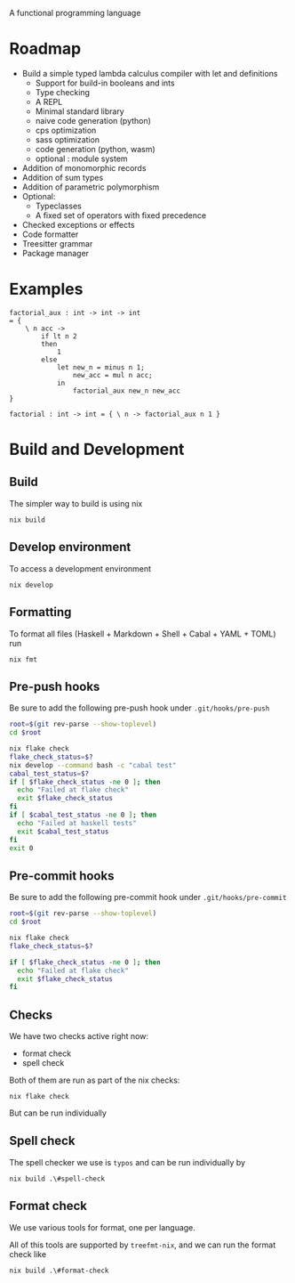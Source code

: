 A functional programming language

# Roadmap

- Build a simple typed lambda calculus compiler with let and definitions
  - Support for build-in booleans and ints
  - Type checking
  - A REPL
  - Minimal standard library
  - naive code generation (python)
  - cps optimization
  - sass optimization
  - code generation (python, wasm)
  - optional : module system
- Addition of monomorphic records
- Addition of sum types
- Addition of parametric polymorphism
- Optional:
  - Typeclasses
  - A fixed set of operators with fixed precedence
- Checked exceptions or effects
- Code formatter
- Treesitter grammar
- Package manager

# Examples

```
factorial_aux : int -> int -> int
= {
    \ n acc ->
        if lt n 2
        then
            1
        else
            let new_n = minus n 1;
                new_acc = mul n acc;
            in
                factorial_aux new_n new_acc
}

factorial : int -> int = { \ n -> factorial_aux n 1 }
```

# Build and Development

## Build

The simpler way to build is using nix

```
nix build
```

## Develop environment

To access a development environment

```
nix develop
```

## Formatting

To format all files (Haskell + Markdown + Shell + Cabal + YAML + TOML) run

```
nix fmt
```

## Pre-push hooks

Be sure to add the following pre-push hook under `.git/hooks/pre-push`

```bash
root=$(git rev-parse --show-toplevel)
cd $root

nix flake check
flake_check_status=$?
nix develop --command bash -c "cabal test"
cabal_test_status=$?
if [ $flake_check_status -ne 0 ]; then
  echo "Failed at flake check"
  exit $flake_check_status
fi
if [ $cabal_test_status -ne 0 ]; then
  echo "Failed at haskell tests"
  exit $cabal_test_status
fi
exit 0
```

## Pre-commit hooks

Be sure to add the following pre-commit hook under `.git/hooks/pre-commit`

```bash
root=$(git rev-parse --show-toplevel)
cd $root

nix flake check
flake_check_status=$?

if [ $flake_check_status -ne 0 ]; then
  echo "Failed at flake check"
  exit $flake_check_status
fi
```

## Checks

We have two checks active right now:

- format check
- spell check

Both of them are run as part of the nix checks:

```
nix flake check
```

But can be run individually

## Spell check

The spell checker we use is `typos` and can be run individually by

```
nix build .\#spell-check
```

## Format check

We use various tools for format, one per language.

All of this tools are supported by `treefmt-nix`, and we can run the format
check like

```
nix build .\#format-check
```
